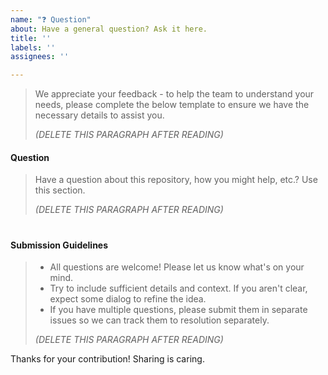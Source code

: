 ```yaml
---
name: "❓ Question"
about: Have a general question? Ask it here.
title: ''
labels: ''
assignees: ''

---
```


> We appreciate your feedback - to help the team to understand your needs, please complete the below template to ensure we have the necessary details to assist you.
>
> _(DELETE THIS PARAGRAPH AFTER READING)_
>

#### Question

> Have a question about this repository, how you might help, etc.? Use this section.
>
> _(DELETE THIS PARAGRAPH AFTER READING)_
>

#
#### Submission Guidelines

> - All questions are welcome! Please let us know what's on your mind.
> - Try to include sufficient details and context. If you aren't clear, expect some dialog to refine the idea.
> - If you have multiple questions, please submit them in separate issues so we can track them to resolution separately.
>
> _(DELETE THIS PARAGRAPH AFTER READING)_
>

Thanks for your contribution! Sharing is caring.
